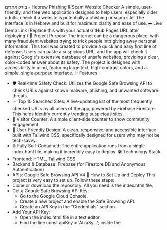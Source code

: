בודק אתרים - Hebrew Phishing & Scam Website Checker
A simple, user-friendly, and free web application designed to help users, especially older adults, check if a website is potentially a phishing or scam site. The interface is in Hebrew and built for maximum clarity and ease of use.
➡️ Live Demo Link (Replace this with your actual GitHub Pages URL after deploying!)
🌟 Project Purpose
The internet can be a dangerous place, with many fraudulent websites trying to trick people into giving away personal information. This tool was created to provide a quick and easy first line of defense. Users can paste a suspicious URL, and the app will check it against Google's extensive database of unsafe websites, providing a clear, color-coded answer about its safety.
The project is designed with accessibility in mind, featuring large text, high-contrast colors, and a simple, single-purpose interface.
✨ Features
 * 🛡️ Real-time Safety Check: Utilizes the Google Safe Browsing API to check URLs against known malware, phishing, and unwanted software threats.
 * 📈 Top 10 Searched Sites: A live-updating list of the most frequently checked URLs by all users of the app, powered by Firebase Firestore. This helps identify currently trending suspicious sites.
 * 🔢 Visitor Counter: A simple client-side counter to show community engagement.
 * 👴 User-Friendly Design: A clean, responsive, and accessible interface built with Tailwind CSS, specifically designed for users who may not be tech-savvy.
 * 🌐 Fully Self-Contained: The entire application runs from a single index.html file, making it incredibly easy to deploy.
🛠️ Technology Stack
 * Frontend: HTML, Tailwind CSS
 * Backend & Database: Firebase (for Firestore DB and Anonymous Authentication)
 * APIs: Google Safe Browsing API V4
🚀 How to Set Up and Deploy
This project is very easy to set up. Follow these steps:
 * Clone or download the repository. All you need is the index.html file.
 * Get a Google Safe Browsing API Key:
   * Go to the Google Cloud Console.
   * Create a new project and enable the Safe Browsing API.
   * Create an API Key in the "Credentials" section.
 * Add Your API Key:
   * Open the index.html file in a text editor.
   * Find the line const apiKey = 'AIzaSy...'; inside the <script> tag.
   * Replace the existing key with your own API key.
 * Set up Firebase (Optional but Recommended):
   * The code is pre-configured to work with a Firebase backend for the "Top 10 Searches" feature.
   * For this to work in your own deployment, you would need to create a free project on Firebase and replace the firebaseConfig and appId variables in the code.
 * Deploy for Free:
   * GitHub Pages: Upload the index.html file to a public GitHub repository and enable GitHub Pages in the repository settings.
   * Netlify: Simply drag and drop the index.html file into the Netlify dashboard.
‼️ IMPORTANT SECURITY NOTE
Your Google API key is included in the frontend code. To prevent others from misusing it, you must restrict it.
In your Google Cloud Console, under Credentials, edit your API key and add "HTTP referrers (web sites)" restrictions. Add the URL of your deployed website (e.g., https://your-username.github.io/*). This ensures the key will only work on your site.
🤝 Contributing & Feedback
This is a free tool for the community. If you have suggestions for improvement or find any bugs, please feel free to open an issue in this repository.
